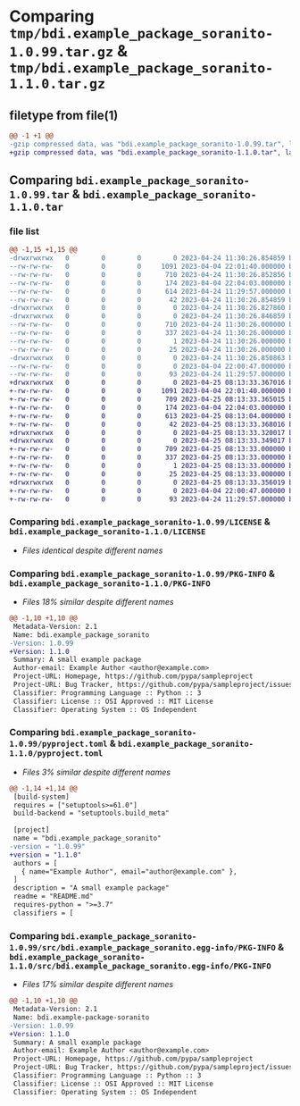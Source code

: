 # Comparing `tmp/bdi.example_package_soranito-1.0.99.tar.gz` & `tmp/bdi.example_package_soranito-1.1.0.tar.gz`

## filetype from file(1)

```diff
@@ -1 +1 @@
-gzip compressed data, was "bdi.example_package_soranito-1.0.99.tar", last modified: Mon Apr 24 11:30:26 2023, max compression
+gzip compressed data, was "bdi.example_package_soranito-1.1.0.tar", last modified: Tue Apr 25 08:13:33 2023, max compression
```

## Comparing `bdi.example_package_soranito-1.0.99.tar` & `bdi.example_package_soranito-1.1.0.tar`

### file list

```diff
@@ -1,15 +1,15 @@
-drwxrwxrwx   0        0        0        0 2023-04-24 11:30:26.854859 bdi.example_package_soranito-1.0.99/
--rw-rw-rw-   0        0        0     1091 2023-04-04 22:01:40.000000 bdi.example_package_soranito-1.0.99/LICENSE
--rw-rw-rw-   0        0        0      710 2023-04-24 11:30:26.852856 bdi.example_package_soranito-1.0.99/PKG-INFO
--rw-rw-rw-   0        0        0      174 2023-04-04 22:04:03.000000 bdi.example_package_soranito-1.0.99/README.md
--rw-rw-rw-   0        0        0      614 2023-04-24 11:29:57.000000 bdi.example_package_soranito-1.0.99/pyproject.toml
--rw-rw-rw-   0        0        0       42 2023-04-24 11:30:26.854859 bdi.example_package_soranito-1.0.99/setup.cfg
-drwxrwxrwx   0        0        0        0 2023-04-24 11:30:26.827860 bdi.example_package_soranito-1.0.99/src/
-drwxrwxrwx   0        0        0        0 2023-04-24 11:30:26.846859 bdi.example_package_soranito-1.0.99/src/bdi.example_package_soranito.egg-info/
--rw-rw-rw-   0        0        0      710 2023-04-24 11:30:26.000000 bdi.example_package_soranito-1.0.99/src/bdi.example_package_soranito.egg-info/PKG-INFO
--rw-rw-rw-   0        0        0      337 2023-04-24 11:30:26.000000 bdi.example_package_soranito-1.0.99/src/bdi.example_package_soranito.egg-info/SOURCES.txt
--rw-rw-rw-   0        0        0        1 2023-04-24 11:30:26.000000 bdi.example_package_soranito-1.0.99/src/bdi.example_package_soranito.egg-info/dependency_links.txt
--rw-rw-rw-   0        0        0       25 2023-04-24 11:30:26.000000 bdi.example_package_soranito-1.0.99/src/bdi.example_package_soranito.egg-info/top_level.txt
-drwxrwxrwx   0        0        0        0 2023-04-24 11:30:26.850863 bdi.example_package_soranito-1.0.99/src/example_package_soranito/
--rw-rw-rw-   0        0        0        0 2023-04-04 22:00:47.000000 bdi.example_package_soranito-1.0.99/src/example_package_soranito/__init__.py
--rw-rw-rw-   0        0        0       93 2023-04-24 11:29:57.000000 bdi.example_package_soranito-1.0.99/src/example_package_soranito/example.py
+drwxrwxrwx   0        0        0        0 2023-04-25 08:13:33.367016 bdi.example_package_soranito-1.1.0/
+-rw-rw-rw-   0        0        0     1091 2023-04-04 22:01:40.000000 bdi.example_package_soranito-1.1.0/LICENSE
+-rw-rw-rw-   0        0        0      709 2023-04-25 08:13:33.365015 bdi.example_package_soranito-1.1.0/PKG-INFO
+-rw-rw-rw-   0        0        0      174 2023-04-04 22:04:03.000000 bdi.example_package_soranito-1.1.0/README.md
+-rw-rw-rw-   0        0        0      613 2023-04-25 08:13:04.000000 bdi.example_package_soranito-1.1.0/pyproject.toml
+-rw-rw-rw-   0        0        0       42 2023-04-25 08:13:33.368016 bdi.example_package_soranito-1.1.0/setup.cfg
+drwxrwxrwx   0        0        0        0 2023-04-25 08:13:33.320017 bdi.example_package_soranito-1.1.0/src/
+drwxrwxrwx   0        0        0        0 2023-04-25 08:13:33.349017 bdi.example_package_soranito-1.1.0/src/bdi.example_package_soranito.egg-info/
+-rw-rw-rw-   0        0        0      709 2023-04-25 08:13:33.000000 bdi.example_package_soranito-1.1.0/src/bdi.example_package_soranito.egg-info/PKG-INFO
+-rw-rw-rw-   0        0        0      337 2023-04-25 08:13:33.000000 bdi.example_package_soranito-1.1.0/src/bdi.example_package_soranito.egg-info/SOURCES.txt
+-rw-rw-rw-   0        0        0        1 2023-04-25 08:13:33.000000 bdi.example_package_soranito-1.1.0/src/bdi.example_package_soranito.egg-info/dependency_links.txt
+-rw-rw-rw-   0        0        0       25 2023-04-25 08:13:33.000000 bdi.example_package_soranito-1.1.0/src/bdi.example_package_soranito.egg-info/top_level.txt
+drwxrwxrwx   0        0        0        0 2023-04-25 08:13:33.356019 bdi.example_package_soranito-1.1.0/src/example_package_soranito/
+-rw-rw-rw-   0        0        0        0 2023-04-04 22:00:47.000000 bdi.example_package_soranito-1.1.0/src/example_package_soranito/__init__.py
+-rw-rw-rw-   0        0        0       93 2023-04-24 11:29:57.000000 bdi.example_package_soranito-1.1.0/src/example_package_soranito/example.py
```

### Comparing `bdi.example_package_soranito-1.0.99/LICENSE` & `bdi.example_package_soranito-1.1.0/LICENSE`

 * *Files identical despite different names*

### Comparing `bdi.example_package_soranito-1.0.99/PKG-INFO` & `bdi.example_package_soranito-1.1.0/PKG-INFO`

 * *Files 18% similar despite different names*

```diff
@@ -1,10 +1,10 @@
 Metadata-Version: 2.1
 Name: bdi.example_package_soranito
-Version: 1.0.99
+Version: 1.1.0
 Summary: A small example package
 Author-email: Example Author <author@example.com>
 Project-URL: Homepage, https://github.com/pypa/sampleproject
 Project-URL: Bug Tracker, https://github.com/pypa/sampleproject/issues
 Classifier: Programming Language :: Python :: 3
 Classifier: License :: OSI Approved :: MIT License
 Classifier: Operating System :: OS Independent
```

### Comparing `bdi.example_package_soranito-1.0.99/pyproject.toml` & `bdi.example_package_soranito-1.1.0/pyproject.toml`

 * *Files 3% similar despite different names*

```diff
@@ -1,14 +1,14 @@
 [build-system]
 requires = ["setuptools>=61.0"]
 build-backend = "setuptools.build_meta"
 
 [project]
 name = "bdi.example_package_soranito"
-version = "1.0.99"
+version = "1.1.0"
 authors = [
   { name="Example Author", email="author@example.com" },
 ]
 description = "A small example package"
 readme = "README.md"
 requires-python = ">=3.7"
 classifiers = [
```

### Comparing `bdi.example_package_soranito-1.0.99/src/bdi.example_package_soranito.egg-info/PKG-INFO` & `bdi.example_package_soranito-1.1.0/src/bdi.example_package_soranito.egg-info/PKG-INFO`

 * *Files 17% similar despite different names*

```diff
@@ -1,10 +1,10 @@
 Metadata-Version: 2.1
 Name: bdi.example-package-soranito
-Version: 1.0.99
+Version: 1.1.0
 Summary: A small example package
 Author-email: Example Author <author@example.com>
 Project-URL: Homepage, https://github.com/pypa/sampleproject
 Project-URL: Bug Tracker, https://github.com/pypa/sampleproject/issues
 Classifier: Programming Language :: Python :: 3
 Classifier: License :: OSI Approved :: MIT License
 Classifier: Operating System :: OS Independent
```

